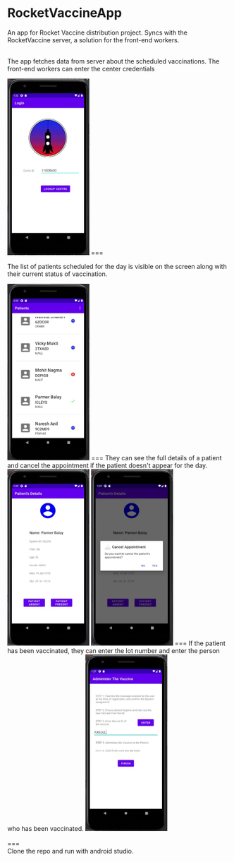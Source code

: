 # RocketVaccineApp

An app for Rocket Vaccine distribution project. Syncs with the RocketVaccine server, a solution for the front-end workers.
<br/>
<br/>

The app fetches data from server about the scheduled vaccinations. The front-end workers can enter the center credentials

<img  src= 'assets/Login.jpg' height ='400px' margin='auto'>
===

The list of patients scheduled for the day is visible on the screen along with their current status of vaccination.

<img src = 'assets/UpdatedListOfPatients.jpg' height = '400px'>
=== 
They can see the full details of a patient and cancel the appointment if the patient doesn't appear for the day.

<img src = 'assets/PatientDetail.jpg' height = '400px'>
<img src = 'assets/PatientAbsent.jpg' height = '400px'>
===
If the patient has been vaccinated, they can enter the lot number and enter the person who has been vaccinated.

<img src='assets/PatientPresentLotEntered.jpg' height = '400px'>
<br/>
<br/>
===
<br/>
Clone the repo and run with android studio. 
